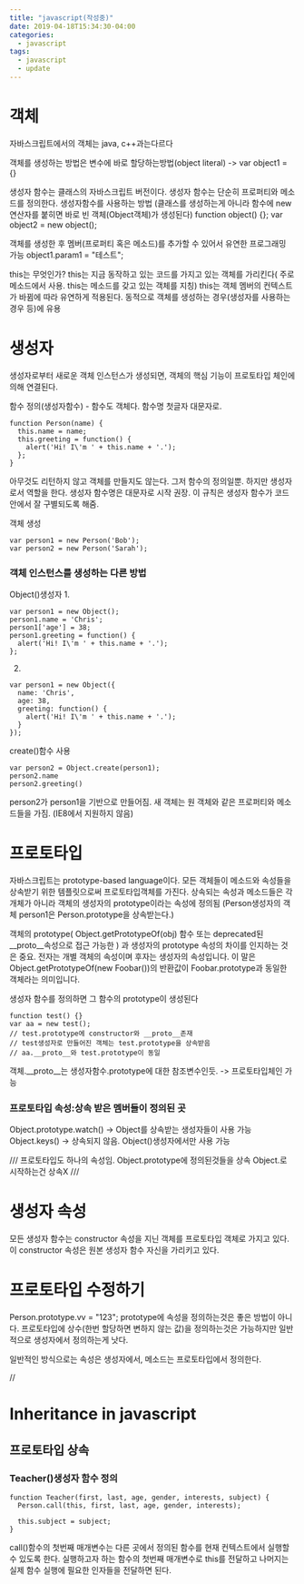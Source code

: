 ```yaml
---
title: "javascript(작성중)"
date: 2019-04-18T15:34:30-04:00
categories:
  - javascript
tags:
  - javascript
  - update
---
```


# 객체

자바스크립트에서의 객체는 java, c++과는다르다

객체를 생성하는 방법은 변수에 바로 할당하는방법(object literal)
-> var object1 = {}

생성자 함수는 클래스의 자바스크립트 버전이다. 생성자 함수는 단순히 프로퍼티와 메소드를 정의한다.
생성자함수를 사용하는 방법 (클래스를 생성하는게 아니라 함수에 new 연산자를 붙히면 바로 빈 객체(Object객체)가 생성된다)
function object() {};
var object2 = new object();

객체를 생성한 후 멤버(프로퍼티 혹은 메소드)를 추가할 수 있어서 유연한 프로그래밍 가능
object1.param1 = "테스트";

this는 무엇인가?
this는 지금 동작하고 있는 코드를 가지고 있는 객체를 가리킨다( 주로 메소드에서 사용. this는 메소드를 갖고 있는 객체를 지칭)
this는 객체 멤버의 컨텍스트가 바뀜에 따라 유연하게 적용된다.
동적으로 객체를 생성하는 경우(생성자를 사용하는 경우 등)에 유용

# 생성자

생성자로부터 새로운 객체 인스턴스가 생성되면, 객체의 핵심 기능이 프로토타입 체인에 의해 연결된다.

함수 정의(생성자함수)  - 함수도 객체다.  함수명 첫글자 대문자로.
```
function Person(name) {
  this.name = name;
  this.greeting = function() {
    alert('Hi! I\'m ' + this.name + '.');
  };
}
```
아무것도 리턴하지 않고 객체를 만들지도 않는다. 그저 함수의 정의일뿐. 하지만 생성자로서 역할을 한다.
생성자 함수명은 대문자로 시작 권장. 이 규칙은 생성자 함수가 코드안에서 잘 구별되도록 해줌.

객체 생성
```
var person1 = new Person('Bob');
var person2 = new Person('Sarah');
```


### 객체 인스턴스를 생성하는 다른 방법

Object()생성자
1. 
```
var person1 = new Object();
person1.name = 'Chris';
person1['age'] = 38;
person1.greeting = function() {
  alert('Hi! I\'m ' + this.name + '.');
};
```
2.
```
var person1 = new Object({
  name: 'Chris',
  age: 38,
  greeting: function() {
    alert('Hi! I\'m ' + this.name + '.');
  }
});
```

create()함수 사용
```
var person2 = Object.create(person1);
person2.name
person2.greeting()
```
person2가 person1을 기반으로 만들어짐. 새 객체는 원 객체와 같은 프로퍼티와 메소드들을 가짐.
(IE8에서 지원하지 않음)

# 프로토타입

자바스크립트는 prototype-based language이다. 모든 객체들이 메소드와 속성들을 상속받기 위한 템플릿으로써 프로토타입객체를 가진다.
상속되는 속성과 메소드들은 각 개체가 아니라 객체의 생성자의 prototype이라는 속성에 정의됨
(Person생성자의 객체 person1은 Person.prototype을 상속받는다.)

객체의 prototype( Object.getPrototypeOf(obj) 함수 또는 deprecated된 __proto__속성으로 접근 가능한 ) 과
생성자의 prototype 속성의 차이를 인지하는 것은 중요.
전자는 개별 객체의 속성이며 후자는 생성자의 속성입니다. 이 말은 Object.getPrototypeOf(new Foobar())의 반환값이 Foobar.prototype과 동일한 객체라는 의미입니다.

생성자 함수를 정의하면 그 함수의 prototype이 생성된다
```
function test() {}
var aa = new test();
// test.prototype에 constructor와 __proto__존재
// test생성자로 만들어진 객체는 test.prototype을 상속받음
// aa.__proto__와 test.prototype이 동일
```
객체.__proto__는 생성자함수.prototype에 대한 참조변수인듯.
-> 프로토타입체인 가능

### 프로토타입 속성:상속 받은 멤버들이 정의된 곳
Object.prototype.watch() -> Object를 상속받는 생성자들이 사용 가능
Object.keys() -> 상속되지 않음. Object()생성자에서만 사용 가능

///
프로토타입도 하나의 속성임.
Object.prototype에 정의된것들을 상속
Object.로 시작하는건 상속X
///

# 생성자 속성

모든 생성자 함수는 constructor 속성을 지닌 객체를 프로토타입 객체로 가지고 있다. 이 constructor 속성은 원본 생성자 함수 자신을 가리키고 있다.

# 프로토타입 수정하기

Person.prototype.vv = "123";
prototype에 속성을 정의하는것은 좋은 방법이 아니다.
프로토타입에 상수(한번 할당하면 변하지 않는 값)을 정의하는것은 가능하지만 일반적으로 생성자에서 정의하는게 낫다.

일반적인 방식으로는 속성은 생성자에서, 메소드는 프로토타입에서 정의한다. 


//
# Inheritance in javascript
## 프로토타입 상속

### Teacher()생성자 함수 정의
```
function Teacher(first, last, age, gender, interests, subject) {
  Person.call(this, first, last, age, gender, interests);

  this.subject = subject;
}
```
call()함수의 첫번째 매개변수는 다른 곳에서 정의된 함수를 현재 컨텍스트에서 실행할 수 있도록 한다. 실행하고자 하는 함수의 첫번째 매개변수로 this를 전달하고 나머지는 실제 함수 실행에 필요한 인자들을 전달하면 된다.




